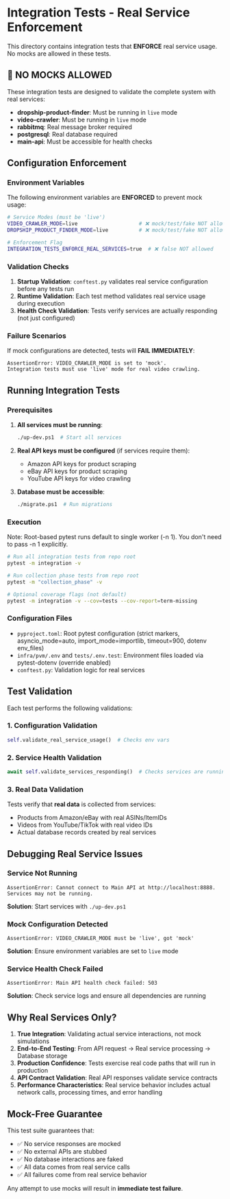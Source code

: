 # Integration Tests - Real Service Enforcement

This directory contains integration tests that **ENFORCE** real service usage. No mocks are allowed in these tests.

## 🚫 NO MOCKS ALLOWED

These integration tests are designed to validate the complete system with real services:

- **dropship-product-finder**: Must be running in `live` mode
- **video-crawler**: Must be running in `live` mode
- **rabbitmq**: Real message broker required
- **postgresql**: Real database required
- **main-api**: Must be accessible for health checks

## Configuration Enforcement

### Environment Variables
The following environment variables are **ENFORCED** to prevent mock usage:

```bash
# Service Modes (must be 'live')
VIDEO_CRAWLER_MODE=live                    # ❌ mock/test/fake NOT allowed
DROPSHIP_PRODUCT_FINDER_MODE=live          # ❌ mock/test/fake NOT allowed

# Enforcement Flag
INTEGRATION_TESTS_ENFORCE_REAL_SERVICES=true  # ❌ false NOT allowed
```

### Validation Checks

1. **Startup Validation**: `conftest.py` validates real service configuration before any tests run
2. **Runtime Validation**: Each test method validates real service usage during execution
3. **Health Check Validation**: Tests verify services are actually responding (not just configured)

### Failure Scenarios

If mock configurations are detected, tests will **FAIL IMMEDIATELY**:

```
AssertionError: VIDEO_CRAWLER_MODE is set to 'mock'.
Integration tests must use 'live' mode for real video crawling.
```

## Running Integration Tests

### Prerequisites

1. **All services must be running**:
   ```bash
   ./up-dev.ps1  # Start all services
   ```

2. **Real API keys must be configured** (if services require them):
   - Amazon API keys for product scraping
   - eBay API keys for product scraping
   - YouTube API keys for video crawling

3. **Database must be accessible**:
   ```bash
   ./migrate.ps1  # Run migrations
   ```

### Execution

Note: Root-based pytest runs default to single worker (-n 1). You don't need to pass -n 1 explicitly.

```bash
# Run all integration tests from repo root
pytest -m integration -v

# Run collection phase tests from repo root
pytest -m "collection_phase" -v

# Optional coverage flags (not default)
pytest -m integration -v --cov=tests --cov-report=term-missing
```

### Configuration Files

- `pyproject.toml`: Root pytest configuration (strict markers, asyncio_mode=auto, import_mode=importlib, timeout=900, dotenv env_files)
- `infra/pvm/.env` and `tests/.env.test`: Environment files loaded via pytest-dotenv (override enabled)
- `conftest.py`: Validation logic for real services

## Test Validation

Each test performs the following validations:

### 1. Configuration Validation
```python
self.validate_real_service_usage()  # Checks env vars
```

### 2. Service Health Validation
```python
await self.validate_services_responding()  # Checks services are running
```

### 3. Real Data Validation
Tests verify that **real data** is collected from services:
- Products from Amazon/eBay with real ASINs/ItemIDs
- Videos from YouTube/TikTok with real video IDs
- Actual database records created by real services

## Debugging Real Service Issues

### Service Not Running
```
AssertionError: Cannot connect to Main API at http://localhost:8888.
Services may not be running.
```

**Solution**: Start services with `./up-dev.ps1`

### Mock Configuration Detected
```
AssertionError: VIDEO_CRAWLER_MODE must be 'live', got 'mock'
```

**Solution**: Ensure environment variables are set to `live` mode

### Service Health Check Failed
```
AssertionError: Main API health check failed: 503
```

**Solution**: Check service logs and ensure all dependencies are running

## Why Real Services Only?

1. **True Integration**: Validating actual service interactions, not mock simulations
2. **End-to-End Testing**: From API request → Real service processing → Database storage
3. **Production Confidence**: Tests exercise real code paths that will run in production
4. **API Contract Validation**: Real API responses validate service contracts
5. **Performance Characteristics**: Real service behavior includes actual network calls, processing times, and error handling

## Mock-Free Guarantee

This test suite guarantees that:

- ✅ No service responses are mocked
- ✅ No external APIs are stubbed
- ✅ No database interactions are faked
- ✅ All data comes from real service calls
- ✅ All failures come from real service behavior

Any attempt to use mocks will result in **immediate test failure**.